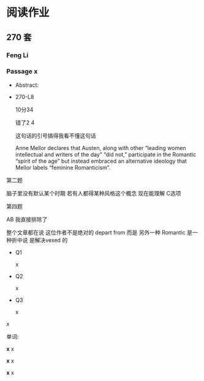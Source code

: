 # 阅读作业

## 270 套

### Feng Li

### Passage x

- Abstract:

- 270-L8 

  10分34

  错了2 4 

  这句话的引号搞得我看不懂这句话

  Anne Mellor declares that Austen, along with other “leading women intellectual and writers of the day” “did not,” participate in the Romantic “spirit of the age” but instead embraced an alternative ideology that Mellor labels “feminine Romanticism”.

第二题

脑子里没有默认某个时期  若有人都得某种风格这个概念  现在能理解 C选项

第四题 

AB 我直接排除了 

整个文章都在说 这位作者不是绝对的 depart from 而是 另外一种 Romantic 
是一种折中说 是解决vexed 的

- Q1

  x

- Q2

  x

- Q3

  x

x

单词:

**x** x

**x** x

**x** x